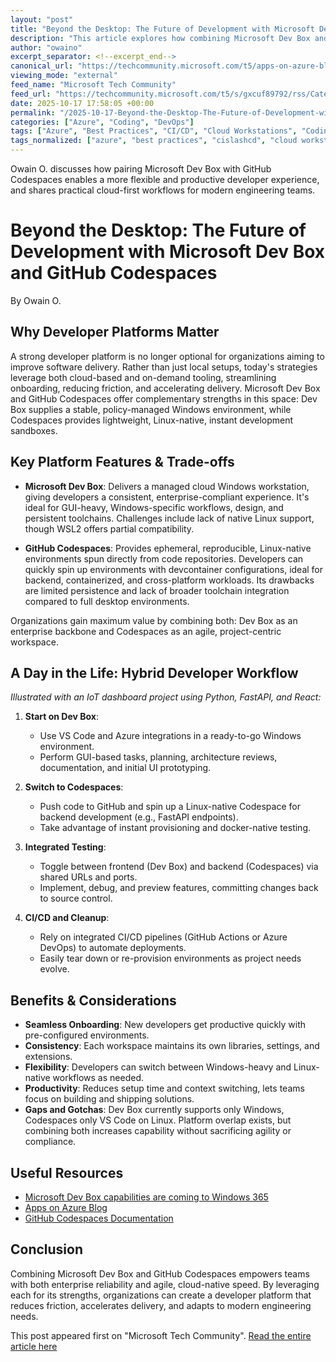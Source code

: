 ```yaml
---
layout: "post"
title: "Beyond the Desktop: The Future of Development with Microsoft Dev Box and GitHub Codespaces"
description: "This article explores how combining Microsoft Dev Box and GitHub Codespaces creates a hybrid developer platform that brings together enterprise-grade environments and agile, cloud-native development. It covers practical workflow examples, key benefits, technical trade-offs, and actionable insights for teams aiming to improve developer experience, onboarding, and productivity with Microsoft technologies."
author: "owaino"
excerpt_separator: <!--excerpt_end-->
canonical_url: "https://techcommunity.microsoft.com/t5/apps-on-azure-blog/beyond-the-desktop-the-future-of-development-with-microsoft-dev/ba-p/4459483"
viewing_mode: "external"
feed_name: "Microsoft Tech Community"
feed_url: "https://techcommunity.microsoft.com/t5/s/gxcuf89792/rss/Category?category.id=Azure"
date: 2025-10-17 17:58:05 +00:00
permalink: "/2025-10-17-Beyond-the-Desktop-The-Future-of-Development-with-Microsoft-Dev-Box-and-GitHub-Codespaces.html"
categories: ["Azure", "Coding", "DevOps"]
tags: ["Azure", "Best Practices", "CI/CD", "Cloud Workstations", "Coding", "Community", "Devcontainer", "Developer Platform", "DevOps", "Docker", "Environment Automation", "FastAPI", "GitHub Codespaces", "Hybrid Development", "Infrastructure", "Linux Development", "Microservices", "Microsoft Dev Box", "Onboarding", "Productivity", "React", "VS Code", "Windows Development"]
tags_normalized: ["azure", "best practices", "cislashcd", "cloud workstations", "coding", "community", "devcontainer", "developer platform", "devops", "docker", "environment automation", "fastapi", "github codespaces", "hybrid development", "infrastructure", "linux development", "microservices", "microsoft dev box", "onboarding", "productivity", "react", "vs code", "windows development"]
---
```


Owain O. discusses how pairing Microsoft Dev Box with GitHub Codespaces enables a more flexible and productive developer experience, and shares practical cloud-first workflows for modern engineering teams.<!--excerpt_end-->

# Beyond the Desktop: The Future of Development with Microsoft Dev Box and GitHub Codespaces

By Owain O.

## Why Developer Platforms Matter

A strong developer platform is no longer optional for organizations aiming to improve software delivery. Rather than just local setups, today's strategies leverage both cloud-based and on-demand tooling, streamlining onboarding, reducing friction, and accelerating delivery. Microsoft Dev Box and GitHub Codespaces offer complementary strengths in this space: Dev Box supplies a stable, policy-managed Windows environment, while Codespaces provides lightweight, Linux-native, instant development sandboxes.

## Key Platform Features & Trade-offs

- **Microsoft Dev Box**: Delivers a managed cloud Windows workstation, giving developers a consistent, enterprise-compliant experience. It's ideal for GUI-heavy, Windows-specific workflows, design, and persistent toolchains. Challenges include lack of native Linux support, though WSL2 offers partial compatibility.

- **GitHub Codespaces**: Provides ephemeral, reproducible, Linux-native environments spun directly from code repositories. Developers can quickly spin up environments with devcontainer configurations, ideal for backend, containerized, and cross-platform workloads. Its drawbacks are limited persistence and lack of broader toolchain integration compared to full desktop environments.

Organizations gain maximum value by combining both: Dev Box as an enterprise backbone and Codespaces as an agile, project-centric workspace.

## A Day in the Life: Hybrid Developer Workflow

_Illustrated with an IoT dashboard project using Python, FastAPI, and React:_

1. **Start on Dev Box**:
   - Use VS Code and Azure integrations in a ready-to-go Windows environment.
   - Perform GUI-based tasks, planning, architecture reviews, documentation, and initial UI prototyping.

2. **Switch to Codespaces**:
   - Push code to GitHub and spin up a Linux-native Codespace for backend development (e.g., FastAPI endpoints).
   - Take advantage of instant provisioning and docker-native testing.

3. **Integrated Testing**:
   - Toggle between frontend (Dev Box) and backend (Codespaces) via shared URLs and ports.
   - Implement, debug, and preview features, committing changes back to source control.

4. **CI/CD and Cleanup**:
   - Rely on integrated CI/CD pipelines (GitHub Actions or Azure DevOps) to automate deployments.
   - Easily tear down or re-provision environments as project needs evolve.

## Benefits & Considerations

- **Seamless Onboarding**: New developers get productive quickly with pre-configured environments.
- **Consistency**: Each workspace maintains its own libraries, settings, and extensions.
- **Flexibility**: Developers can switch between Windows-heavy and Linux-native workflows as needed.
- **Productivity**: Reduces setup time and context switching, lets teams focus on building and shipping solutions.
- **Gaps and Gotchas**: Dev Box currently supports only Windows, Codespaces only VS Code on Linux. Platform overlap exists, but combining both increases capability without sacrificing agility or compliance.

## Useful Resources

- [Microsoft Dev Box capabilities are coming to Windows 365](https://learn.microsoft.com/en-us/azure/dev-box/dev-box-windows-365-announcement)
- [Apps on Azure Blog](https://techcommunity.microsoft.com/category/azure/blog/appsonazureblog)
- [GitHub Codespaces Documentation](https://docs.github.com/en/codespaces)

## Conclusion

Combining Microsoft Dev Box and GitHub Codespaces empowers teams with both enterprise reliability and agile, cloud-native speed. By leveraging each for its strengths, organizations can create a developer platform that reduces friction, accelerates delivery, and adapts to modern engineering needs.

This post appeared first on "Microsoft Tech Community". [Read the entire article here](https://techcommunity.microsoft.com/t5/apps-on-azure-blog/beyond-the-desktop-the-future-of-development-with-microsoft-dev/ba-p/4459483)
